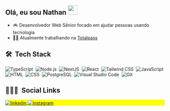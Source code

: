 ## Olá, eu sou Nathan <img src="https://raw.githubusercontent.com/kaueMarques/kaueMarques/master/hi.gif" width="30px"/>

- 🚲 Desenvolvedor Web Sênior focado em ajudar pessoas usando tecnologia
- 👨‍💻 Atualmente trabalhando na [Totalpass](https://github.com/totalpass)

## 🛠 &nbsp;Tech Stack

![TypeScript](https://img.shields.io/badge/-TypeScript-05122A?style=flat&logo=typescript)&nbsp;
![Node.js](https://img.shields.io/badge/-Node.js-05122A?style=flat&logo=node.js)&nbsp;
![NextJS](https://img.shields.io/badge/-NextJS-05122A?style=flat&logo=next.js)&nbsp;
![React](https://img.shields.io/badge/-React-05122A?style=flat&logo=react)&nbsp;
![Tailwind CSS](https://img.shields.io/badge/-Tailwind-05122A?style=flat&logo=tailwindcss)&nbsp;
![JavaScript](https://img.shields.io/badge/-JavaScript-05122A?style=flat&logo=javascript)&nbsp;
![HTML](https://img.shields.io/badge/-HTML-05122A?style=flat&logo=HTML5)&nbsp;
![CSS](https://img.shields.io/badge/-CSS-05122A?style=flat&logo=CSS3&logoColor=1572B6)&nbsp;
![PostgreSQL](https://img.shields.io/badge/-PostgreSQL-05122A?style=flat&logo=postgresql)&nbsp;
![Visual Studio Code](https://img.shields.io/badge/-Visual%20Studio%20Code-05122A?style=flat&logo=visual-studio-code&logoColor=007ACC)&nbsp;
![Git](https://img.shields.io/badge/-Git-05122A?style=flat&logo=git)&nbsp;

## 🙎🏻‍♂️ &nbsp;Social Links

<p align="left" style="background:yellow">
<a href="https://linkedin.com/in/nathansouza" target="_blank">
  <img align="center" src="https://img.shields.io/badge/-nathansouza-05122A?style=flat&logo=linkedin" alt="linkedin"/>
</a>
<a href="https://instagram.com/nathanpsouza7" target="_blank">
 <img align="center" src="https://img.shields.io/badge/-nathanpsouza7-05122A?style=flat&logo=instagram" alt="instagram"/>
</a>
</p>


<!--
**nathanopereira/nathanopereira** is a ✨ _special_ ✨ repository because its `README.md` (this file) appears on your GitHub profile.
Here are some ideas to get you started:
- 🔭 I’m currently working on ...
- 🌱 I’m currently learning ...
- 👯 I’m looking to collaborate on ...
- 🤔 I’m looking for help with ...
- 💬 Ask me about ...
- 📫 How to reach me: ...
- 😄 Pronouns: ...
- ⚡ Fun fact: ...
-->
